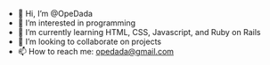 - 👋 Hi, I’m @OpeDada
- 👀 I’m interested in programming
- 🌱 I’m currently learning HTML, CSS, Javascript, and Ruby on Rails
- 💞️ I’m looking to collaborate on projects
- 📫 How to reach me: opedada@gmail.com

<!---
OpeDada/OpeDada is a ✨ special ✨ repository because its `README.md` (this file) appears on your GitHub profile.
You can click the Preview link to take a look at your changes.
--->
